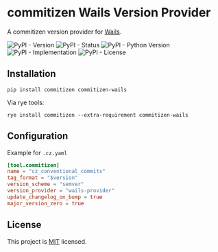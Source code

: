 # commitizen Wails Version Provider

A commitizen version provider for [Wails](https://wails.io).

![PyPI - Version](https://img.shields.io/pypi/v/commitizen-wails)
![PyPI - Status](https://img.shields.io/pypi/status/commitizen-wails)
![PyPI - Python Version](https://img.shields.io/pypi/pyversions/commitizen-wails)
![PyPI - Implementation](https://img.shields.io/pypi/implementation/commitizen-wails)
![PyPI - License](https://img.shields.io/pypi/l/commitizen-wails)

## Installation

```shell
pip install commitizen commitizen-wails
```

Via rye tools:

```shell
rye install commitizen --extra-requirement commitizen-wails
```

## Configuration

Example for `.cz.yaml`

```toml
[tool.commitizen]
name = "cz_conventional_commits"
tag_format = "$version"
version_scheme = "semver"
version_provider = "wails-provider"
update_changelog_on_bump = true
major_version_zero = true
```

## License

This project is [MIT](./LICENSE) licensed.
